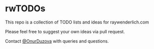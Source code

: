 # rwTODOs

This repo is a collection of TODO lists and ideas for raywenderlich.com

Please feel free to suggest your own ideas via pull request.

Contact [@OnurDuzova](https://www.twitter.com/OnurDuzova) with queries and questions.

